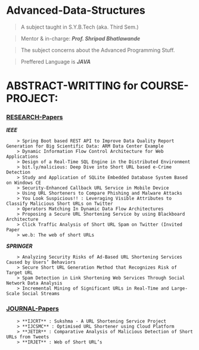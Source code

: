# Advanced-Data-Structures

> A subject taught in S.Y.B.Tech (aka. Third Sem.)

> Mentor & in-charge: ***Prof. Shripad Bhatlawande***

> The subject concerns about the Advanced Programming Stuff.

> Preffered Language is ***JAVA***

# ABSTRACT-WRITTING for COURSE-PROJECT: 

### [RESEARCH-Papers](https://github.com/SahilisSamael/Advanced-Data-Structures/blob/main/AbstractResearchPaper.md)
***IEEE***

        > Spring Boot based REST API to Improve Data Quality Report Generation for Big Scientific Data: ARM Data Center Example
        > Dynamic Information Flow Control Architecture for Web Applications
        > Design of a Real-Time SQL Engine in the Distributed Environment
        > bit.ly/malicious: Deep Dive into Short URL based e-Crime Detection
        > Study and Application of SQLite Embedded Database System Based on Windows CE
        > Security-Enhanced Callback URL Service in Mobile Device
        > Using URL Shorteners to Compare Phishing and Malware Attacks
        > You Look Suspicious!! : Leveraging Visible Attributes to Classify Malicious Short URLs on Twitter
        > Operators Matching In Dynamic Data Flow Architectures
        > Proposing a Secure URL Shortening Service by using Blackboard Architecture
        > Click Traffic Analysis of Short URL Spam on Twitter (Invited Paper
        > we.b: The web of short URLs
        
***SPRINGER***      

        > Analyzing Security Risks of Ad-Based URL Shortening Services Caused by Users’ Behaviors
        > Secure Short URL Generation Method that Recognizes Risk of Target URL
        > Spam Detection in Link Shortening Web Services Through Social Network Data Analysis
        > Incremental Mining of Significant URLs in Real-Time and Large-Scale Social Streams

### [JOURNAL-Papers](https://github.com/SahilisSamael/Advanced-Data-Structures/blob/main/AbstractResearchPaper.md)
        > **IJCRT** : Sukshma - A URL Shortening Service Project
        > **IJCSMC** : Optimised URL Shortener using Cloud Platform
        > **JETIR** : Comparative Analysis of Malicious Detection of Short URLs from Tweets
        > **IRJET** : Web of Short URL’s
